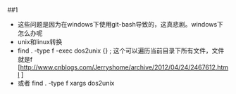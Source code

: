 #

##1
- 这些问题是因为在windows下使用git-bash导致的，这真悲剧。windows下怎么办呢
- unix和linux转换
- find . -type f -exec dos2unix {} \;   这个可以遍历当前目录下所有文件，文件就是f  [http://www.cnblogs.com/Jerryshome/archive/2012/04/24/2467612.html ]
-   或者 find . -type f	xargs dos2unix